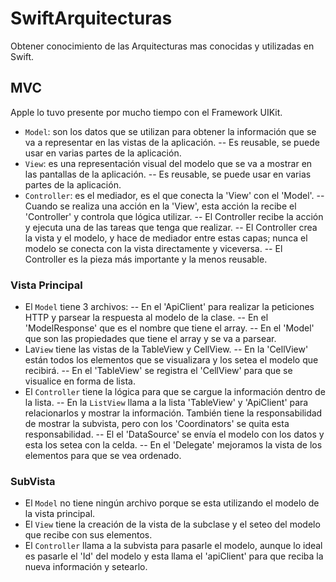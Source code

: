 # SwiftArquitecturas
Obtener conocimiento de las Arquitecturas mas conocidas y utilizadas en Swift.

## MVC
Apple lo tuvo presente por mucho tiempo con el Framework UIKit.
- `Model`: son los datos que se utilizan para obtener la información que se va a representar en las vistas de la aplicación.
-- Es reusable, se puede usar en varias partes de la aplicación.
- `View`: es una representación visual del modelo que se va a mostrar en las pantallas de la aplicación.
-- Es reusable, se puede usar en varias partes de la aplicación.
- `Controller`: es el mediador, es el que conecta la 'View' con el 'Model'.
-- Cuando se realiza una acción en la 'View', esta acción la recibe el 'Controller' y controla que lógica utilizar.
-- El Controller recibe la acción y ejecuta una de las tareas que tenga que realizar.
-- El Controller crea la vista y el modelo, y hace de mediador entre estas capas; nunca el modelo se conecta con la vista directamente y viceversa.
-- El Controller es la pieza más importante y la menos reusable.

### Vista Principal
- El `Model` tiene 3 archivos:
-- En el 'ApiClient' para realizar la peticiones HTTP y parsear la respuesta al modelo de la clase.
-- En el 'ModelResponse' que es el nombre que tiene el array.
-- En el 'Model' que son las propiedades que tiene el array y se va a parsear.
- La`View` tiene las vistas de la TableView y CellView.
-- En la 'CellView' están todos los elementos que se visualizara y los setea el modelo que recibirá.
-- En el 'TableView' se registra el 'CellView' para que se visualice en forma de lista.
- El `Controller` tiene la lógica para que se cargue la información dentro de la lista.
-- En la `ListView` llama a la lista 'TableView' y 'ApiClient' para relacionarlos y mostrar la información. También tiene la responsabilidad de mostrar la subvista, pero con los 'Coordinators' se quita esta responsabilidad.
-- El el 'DataSource' se envía el modelo con los datos y esta los setea con la celda.
-- En el 'Delegate' mejoramos la vista de los elementos para que se vea ordenado.

### SubVista
- El `Model` no tiene ningún archivo porque se esta utilizando el modelo de la vista principal.
- El `View` tiene la creación de la vista de la subclase y el seteo del modelo que recibe con sus elementos.
- El `Controller` llama a la subvista para pasarle el modelo, aunque lo ideal es pasarle el 'Id' del modelo y esta llama el 'apiClient' para que reciba la nueva información y setearlo.

